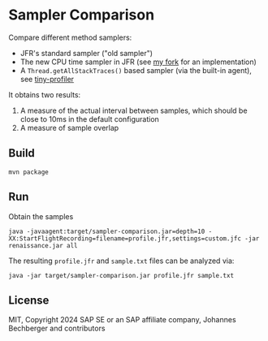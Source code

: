 Sampler Comparison
==================

Compare different method samplers:

- JFR's standard sampler ("old sampler")
- The new CPU time sampler in JFR (see [my fork](https://github.com/parttimenerd/jdk/tree/parttimenerd_jfr_cpu_time_sampler3) for an implementation)
- A `Thread.getAllStackTraces()` based sampler (via the built-in agent), see [tiny-profiler](https://mostlynerdless.de/blog/2023/03/27/writing-a-profiler-in-240-lines-of-pure-java/)

It obtains two results:
1. A measure of the actual interval between samples, which should be close to 10ms in the default configuration
2. A measure of sample overlap

Build
-----
```shell
mvn package
```

Run
---
Obtain the samples
```shell
java -javaagent:target/sampler-comparison.jar=depth=10 -XX:StartFlightRecording=filename=profile.jfr,settings=custom.jfc -jar renaissance.jar all
```
The resulting `profile.jfr` and `sample.txt` files can be
analyzed via:
```shell
java -jar target/sampler-comparison.jar profile.jfr sample.txt
```

License
-------
MIT, Copyright 2024 SAP SE or an SAP affiliate company, Johannes Bechberger and contributors